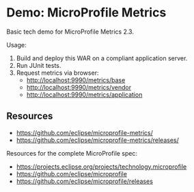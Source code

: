 # Demo: MicroProfile Metrics

Basic tech demo for MicroProfile Metrics 2.3.

Usage:

 1. Build and deploy this WAR on a compliant application server.
 1. Run JUnit tests.
 1. Request metrics via browser:
    * <http://localhost:9990/metrics/base>
    * <http://localhost:9990/metrics/vendor>
    * <http://localhost:9990/metrics/application>

## Resources

 * <https://github.com/eclipse/microprofile-metrics/>
 * <https://github.com/eclipse/microprofile-metrics/releases/>

Resources for the complete MicroProfile spec:

 * <https://projects.eclipse.org/projects/technology.microprofile>
 * <https://github.com/eclipse/microprofile>
 * <https://github.com/eclipse/microprofile/releases>